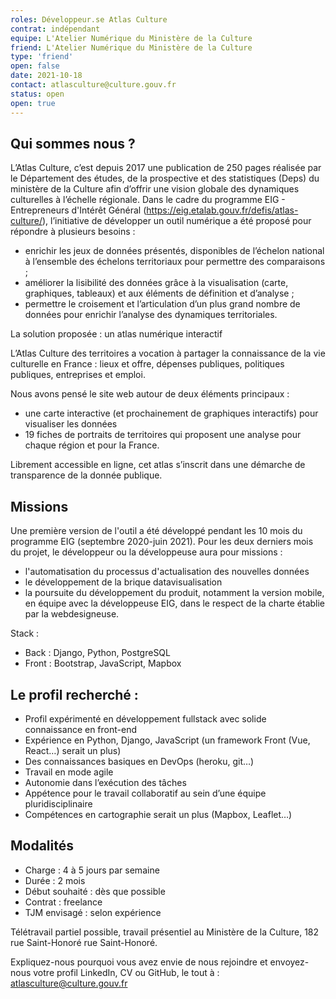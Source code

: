 ```yaml
---
roles: Développeur.se Atlas Culture
contrat: indépendant
equipe: L'Atelier Numérique du Ministère de la Culture
friend: L'Atelier Numérique du Ministère de la Culture
type: 'friend'
open: false
date: 2021-10-18
contact: atlasculture@culture.gouv.fr
status: open
open: true
---
```



## Qui sommes nous ?

L’Atlas Culture, c’est depuis 2017 une publication de 250 pages réalisée par le Département des études, de la prospective et des statistiques (Deps) du ministère de la Culture afin d’offrir une vision globale des
dynamiques culturelles à l’échelle régionale.
Dans le cadre du programme EIG - Entrepreneurs d'Intérêt Général (https://eig.etalab.gouv.fr/defis/atlas-culture/), l’initiative de développer un outil numérique a été proposé pour répondre à plusieurs besoins :
* enrichir les jeux de données présentés, disponibles de l’échelon national à l’ensemble des échelons territoriaux pour permettre des comparaisons ;
* améliorer la lisibilité des données grâce à la visualisation (carte, graphiques, tableaux) et aux éléments de définition et d’analyse ;
* permettre le croisement et l’articulation d’un plus grand nombre de données pour enrichir l’analyse des dynamiques territoriales.

La solution proposée : un atlas numérique interactif

L’Atlas Culture des territoires a vocation à partager la connaissance de la vie culturelle en France : lieux
et offre, dépenses publiques, politiques publiques, entreprises et emploi.

Nous avons pensé le site web autour de deux éléments principaux :
* une carte interactive (et prochainement de graphiques interactifs) pour visualiser les données
* 19 fiches de portraits de territoires qui proposent une analyse pour chaque région et pour la
France.

Librement accessible en ligne, cet atlas s’inscrit dans une démarche de transparence de la donnée publique.

## Missions

Une première version de l'outil a été développé pendant les 10 mois du programme EIG (septembre 2020-juin 2021). Pour les deux derniers mois du projet, le développeur ou la développeuse aura pour missions :
* l'automatisation du processus d'actualisation des nouvelles données
* le développement de la brique datavisualisation
* la poursuite du développement du produit, notamment la version mobile, en équipe avec la développeuse EIG, dans le respect de la charte établie par la webdesigneuse.

Stack :
* Back : Django, Python, PostgreSQL
* Front : Bootstrap, JavaScript, Mapbox

## Le profil recherché :

* Profil expérimenté en développement fullstack avec solide connaissance en front-end
* Expérience en Python, Django, JavaScript (un framework Front (Vue, React…) serait un plus)
* Des connaissances basiques en DevOps (heroku, git…)
* Travail en mode agile
* Autonomie dans l’exécution des tâches
* Appétence pour le travail collaboratif au sein d’une équipe pluridisciplinaire
* Compétences en cartographie serait un plus (Mapbox, Leaflet…)

## Modalités

* Charge : 4 à 5 jours par semaine
* Durée : 2 mois
* Début souhaité : dès que possible
* Contrat : freelance
* TJM envisagé : selon expérience

Télétravail partiel possible, travail présentiel au Ministère de la Culture, 182 rue Saint-Honoré rue Saint-Honoré.

Expliquez-nous pourquoi vous avez envie de nous rejoindre et envoyez-nous votre profil LinkedIn, CV ou GitHub, le tout à : atlasculture@culture.gouv.fr
